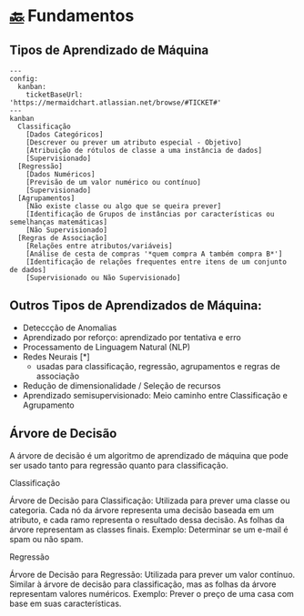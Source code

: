 # [🔙](../README.md) Fundamentos

## Tipos de Aprendizado de Máquina

<!-- https://mermaid.js.org/syntax/kanban.html -->
```mermaid
---
config:
  kanban:
    ticketBaseUrl: 'https://mermaidchart.atlassian.net/browse/#TICKET#'
---
kanban
  Classificação
    [Dados Categóricos]
    [Descrever ou prever um atributo especial - Objetivo]
    [Atribuição de rótulos de classe a uma instância de dados]
    [Supervisionado]
  [Regressão]
    [Dados Numéricos]
    [Previsão de um valor numérico ou contínuo]
    [Supervisionado]
  [Agrupamentos]
    [Não existe classe ou algo que se queira prever]
    [Identificação de Grupos de instâncias por características ou semelhanças matemáticas]
    [Não Supervisionado]
  [Regras de Associação]
    [Relações entre atributos/variáveis]
    [Análise de cesta de compras '*quem compra A também compra B*']
    [Identificação de relações frequentes entre itens de um conjunto de dados]
    [Supervisionado ou Não Supervisionado]
```

## Outros Tipos de Aprendizados de Máquina:
- Deteccção de Anomalias
- Aprendizado por reforço: aprendizado por tentativa e erro
- Processamento de Linguagem Natural (NLP)
- Redes Neurais [*]
    - usadas para classificação, regressão, agrupamentos e regras de associação
- Redução de dimensionalidade / Seleção de recursos
- Aprendizado semisupervisionado: Meio caminho entre Classificação e Agrupamento


## Árvore de Decisão  

A árvore de decisão é um algoritmo de aprendizado de máquina que pode ser usado tanto para regressão quanto para classificação.

Classificação

Árvore de Decisão para Classificação: Utilizada para prever uma classe ou categoria. Cada nó da árvore representa uma decisão baseada em um atributo, e cada ramo representa o resultado dessa decisão. As folhas da árvore representam as classes finais.
Exemplo: Determinar se um e-mail é spam ou não spam.

Regressão

Árvore de Decisão para Regressão: Utilizada para prever um valor contínuo. Similar à árvore de decisão para classificação, mas as folhas da árvore representam valores numéricos.
Exemplo: Prever o preço de uma casa com base em suas características.

